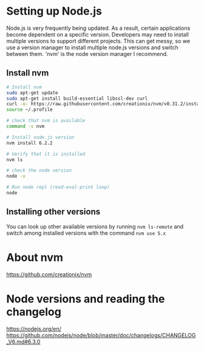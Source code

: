 # Setting up Node.js
Node.js is very frequently being updated. As a result, certain applications become dependent on a specific version. Developers may need to install multiple versions to support different projects. This can get messy, so we use a version manager to install multiple node.js versions and switch between them. 'nvm' is the node version manager I recommend.

## Install nvm
```bash
# Install nvm
sudo apt-get update
sudo apt-get install build-essential libssl-dev curl
curl -o- https://raw.githubusercontent.com/creationix/nvm/v0.31.2/install.sh | bash
source ~/.profile

# check that nvm is available
command -v nvm

# Install node.js version
nvm install 6.2.2

# Verify that it is installed
nvm ls

# check the node version
node -v

# Run node repl (read-eval-print loop)
node
```


## Installing other versions
You can look up other available versions by running `nvm ls-remote`
and switch among installed versions with the command `nvm use 5.x`

# About nvm
https://github.com/creationix/nvm

# Node versions and reading the changelog
https://nodejs.org/en/
https://github.com/nodejs/node/blob/master/doc/changelogs/CHANGELOG_V6.md#6.3.0


